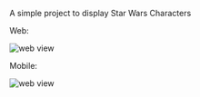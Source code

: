 A simple project to display Star Wars Characters


Web: 

![web view](https://i.imgur.com/EDNYCq5.png)


Mobile: 

![web view](https://i.imgur.com/ARIqzI0.png)
